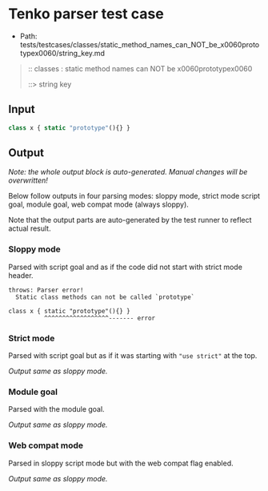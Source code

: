 # Tenko parser test case

- Path: tests/testcases/classes/static_method_names_can_NOT_be_x0060prototypex0060/string_key.md

> :: classes : static method names can NOT be x0060prototypex0060
>
> ::> string key

## Input

`````js
class x { static "prototype"(){} }
`````

## Output

_Note: the whole output block is auto-generated. Manual changes will be overwritten!_

Below follow outputs in four parsing modes: sloppy mode, strict mode script goal, module goal, web compat mode (always sloppy).

Note that the output parts are auto-generated by the test runner to reflect actual result.

### Sloppy mode

Parsed with script goal and as if the code did not start with strict mode header.

`````
throws: Parser error!
  Static class methods can not be called `prototype`

class x { static "prototype"(){} }
          ^^^^^^^^^^^^^^^^^^------- error
`````

### Strict mode

Parsed with script goal but as if it was starting with `"use strict"` at the top.

_Output same as sloppy mode._

### Module goal

Parsed with the module goal.

_Output same as sloppy mode._

### Web compat mode

Parsed in sloppy script mode but with the web compat flag enabled.

_Output same as sloppy mode._
